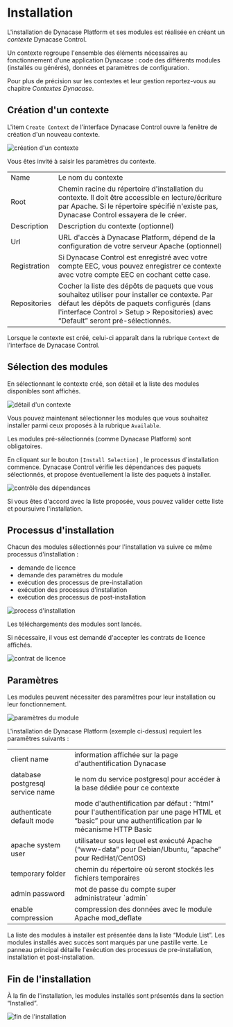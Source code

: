 ﻿# Installation


L'installation de Dynacase Platform et ses modules est réalisée en créant un *contexte* Dynacase Control.

Un contexte regroupe l'ensemble des éléments nécessaires au fonctionnement d'une application Dynacase : code des différents modules (installés ou générés), données et paramètres de configuration.

Pour plus de précision sur les contextes et leur gestion reportez-vous au chapitre *Contextes Dynacase*.

## Création d'un contexte


L'item `Create Context` de l'interface Dynacase Control ouvre la fenêtre de création d'un nouveau contexte.

![création d'un contexte](i7.png "création d'un contexte")

Vous êtes invité à saisir les paramètres du contexte.
<table>
	<tr>
		<td>Name</td>
		<td>Le nom du contexte</td>
	</tr>
	<tr>
		<td>Root</td>
		<td>Chemin racine du répertoire d'installation du contexte. Il doit être accessible en lecture/écriture par Apache. Si le répertoire spécifié n'existe pas, Dynacase Control essayera de le créer.</td>
	</tr>
	<tr>
		<td>Description</td>
		<td>Description du contexte (optionnel)</td>
	</tr>
	<tr>
		<td>Url</td>
		<td>URL d'accès à Dynacase Platform, dépend de la configuration de votre serveur Apache (optionnel)</td>
	</tr>
	<tr>
		<td>Registration</td>
		<td>Si Dynacase Control est enregistré avec votre compte EEC, vous pouvez enregistrer ce contexte avec votre compte EEC en cochant cette case.</td>
	</tr>
	<tr>
		<td>Repositories</td>
		<td>Cocher la liste des dépôts de paquets que vous souhaitez utiliser pour installer ce contexte. Par défaut les dépôts de paquets configurés (dans l'interface Control > Setup > Repositories) avec “Default” seront pré-sélectionnés. </td>
	</tr>
</table>

 
Lorsque le contexte est créé, celui-ci apparaît dans la rubrique `Context` de l'interface de Dynacase Control.

## Sélection des modules

En sélectionnant le contexte créé, son détail et la liste des modules disponibles sont affichés.

![détail d'un contexte](i8.png "détail d'un contexte")

Vous pouvez maintenant sélectionner les modules que vous souhaitez installer parmi ceux proposés à la rubrique `Available`.

Les modules pré-sélectionnés (comme Dynacase Platform) sont obligatoires.

En cliquant sur le bouton `[Install Selection]` , le processus d'installation commence.
Dynacase Control vérifie les dépendances des paquets sélectionnés, et propose éventuellement la liste des paquets à
installer.

![contrôle des dépendances](i9.png "contrôle des dépendances")

Si vous êtes d'accord avec la liste proposée, vous pouvez valider cette liste et poursuivre l'installation.

## Processus d'installation

Chacun des modules sélectionnés pour l'installation va suivre ce même processus d'installation :

* demande de licence
* demande des paramètres du module
* exécution des processus de pre-installation
* exécution des processus d'installation
* exécution des processus de post-installation

![process d'installation](i12.png "process d'installation")

Les téléchargements des modules sont lancés.

Si nécessaire, il vous est demandé d'accepter les contrats de licence affichés.

![contrat de licence](i10.png "contrat de licence")

## Paramètres

Les modules peuvent nécessiter des paramêtres pour leur installation ou leur fonctionnement.

![paramètres du module](i11.png "paramètres du module")

L'installation de Dynacase Platform (exemple ci-dessus) requiert les paramêtres suivants : 

<table>
	<tr>
		<td>client name</td>
		<td>information affichée sur la page d'authentification Dynacase</td>
	</tr>
	<tr>
		<td>database postgresql service name</td>
		<td>le nom du service postgresql pour accéder à la base dédiée pour ce contexte</td>
	</tr>
	<tr>
		<td>authenticate default mode</td>
		<td>mode d'authentification par défaut : “html” pour l'authentification par une page HTML et “basic” pour une authentification par le mécanisme HTTP Basic</td>
	</tr>
	<tr>
		<td>apache system user</td>
		<td>utilisateur sous lequel est exécuté Apache (“www-data” pour Debian/Ubuntu, “apache” pour RedHat/CentOS)</td>
	</tr>
	<tr>
		<td>temporary folder</td>
		<td>chemin du répertoire où seront stockés les fichiers temporaires</td>
	</tr>
	<tr>
		<td>admin password</td>
		<td>mot de passe du compte super administrateur `admin` </td>
	</tr>
	<tr>
		<td>enable compression</td>
		<td>compression des données avec le module Apache mod_deflate</td>
	</tr>
</table>

 

 
La liste des modules à installer est présentée dans la liste “Module List”.
Les modules installés avec succès sont marqués par une pastille verte.
Le panneau principal détaille l'exécution des processus de pre-installation, installation et post-installation.

## Fin de l'installation

À la fin de l'installation, les modules installés sont présentés dans la section “Installed”.

![fin de l'installation](i13.png "fin de l'installation")

